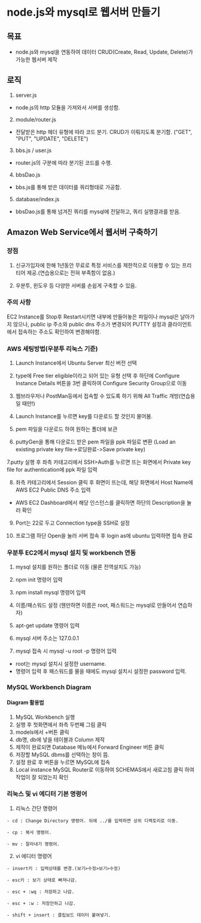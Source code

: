 # node.js와 mysql로 웹서버 만들기

## 목표
 - node.js와 mysql을 연동하여 데이터 CRUD(Create, Read, Update, Delete)가 가능한 웹서버 제작

## 로직
 1. server.js
  - node.js의 http 모듈을 가져와서 서버를 생성함.
 2. module/router.js
  - 전달받은 http 헤더 유형에 따라 코드 분기. CRUD가 이뤄지도록 분기함.
    ("GET", "PUT", "UPDATE", "DELETE")
 3. bbs.js / user.js
  - router.js의 구분에 따라 분기된 코드를 수행.
 4. bbsDao.js
  - bbs.js를 통해 받은 데이터를 쿼리형태로 가공함.
 5. database/index.js
  - bbsDao.js를 통해 넘겨진 쿼리를 mysql에 전달하고, 쿼리 실행결과를 받음.

## Amazon Web Service에서 웹서버 구축하기

### 장점
  1. 신규가입자에 한해 1년동안 무료로 특정 서비스를 제한적으로 이용할 수 있는 프리티어 제공.(연습용으로는 전혀 부족함이 없음.)


  2. 우분투, 윈도우 등 다양한 서버를 손쉽게 구축할 수 있음.
  
### 주의 사항

  EC2 Instance를 Stop후 Restart시키면 내부에 만들어놓은 파일이나 mysql은 날아가지 않으나, public ip 주소와 public dns 주소가 변경되어
  PUTTY 설정과 클라이언트에서 접속하는 주소도 확인하여 변경해야함.
  

### AWS 세팅방법(우분투 리눅스 기준)

  1. Launch Instance에서 Ubuntu Server 최신 버전 선택

  2. type에 Free tier eligible이라고 되어 있는 유형 선택 후 하단에 Configure Instance Details 버튼을 3번 클릭하여 Configure Security Group으로 이동

  3. 웹브라우저나 PostMan등에서 접속할 수 있도록 하기 위해 All Traffic 개방(연습용일 때만!)

  4. Launch Instance를 누르면 key를 다운로드 할 것인지 물어봄.

  5. pem 파일을 다운로드 하여 원하는 폴더에 보관

  6. puttyGen을 통해 다운로드 받은 pem 파일을 ppk 파일로 변환
  (Load an existing private key file->로딩완료->Save private key)

  7.putty 실행 후 좌측 카테고리에서 SSH>Auth를 누르면 뜨는 화면에서 Private key file for authentication에 ppk 파일 입력

  8. 좌측 카테고리에서 Session 클릭 후 화면이 뜨는데, 해당 화면에서 Host Name에 AWS EC2 Public DNS 주소 입력
   - AWS EC2 Dashboard에서 해당 인스턴스를 클릭하면 하단의 Description을 눌러 확인

  9. Port는 22로 두고 Connection type을 SSH로 설정

  10. 프로그램 하단 Open을 눌러 서버 접속 후 login as에 ubuntu 입력하면 접속 완료

### 우분투 EC2에서 mysql 설치 및 workbench 연동

  1. mysql 설치를 원하는 폴더로 이동 (물론 전역설치도 가능)

  2. npm init 명령어 입력

  3. npm install mysql 명령어 입력

  4. 이름/패스워드 설정
      (웬만하면 이름은 root, 패스워드는 mysql로 만들어서 연습하자)

  5. apt-get update 명령어 입력

  6. mysql 서버 주소는 127.0.0.1

  7. mysql 접속 시 mysql -u root -p 명령어 입력

   - root는 mysql 설치시 설정한 username.
   - 명령어 입력 후 패스워드를 물을 때에도 mysql 설치시 설정한 password 입력.
   
   
### MySQL Workbench Diagram

#### Diagram 활용법

1. MySQL Workbench 실행
2. 실행 후 첫화면에서 좌측 두번째 그림 클릭
3. models에서 +버튼 클릭
4. db명, db에 넣을 테이블과 Column 제작
5. 제작이 완료되면 Database 메뉴에서 Forward Engineer 버튼 클릭
6. 저장할 MySQL dbms를 선택하는 창이 뜸.
7. 설정 완료 후 버튼을 누르면 MySQL에 접속
8. Local instance MySQL Router로 이동하여 SCHEMAS에서 새로고침 클릭 하여 작업이 잘 되었는지 확인    


### 리눅스 및 vi 에디터 기본 명령어

  1. 리눅스 간단 명령어

    - cd : Change Directory 명령어. 뒤에 ../를 입력하면 상위 디렉토리로 이동.

    - cp : 복사 명령어.

    - mv : 잘라내기 명령어.

  2. vi 에디터 명령어

    - insert키 : 입력상태를 변경.(보기>수정>보기>수정)

    - esc키 : 보기 상태로 빠져나감.

    - esc + :wq : 저장하고 나감.

    - esc + :w : 저장안하고 나감.

    - shift + insert : 클립보드 데이터 붙여넣기.
    
    
    
